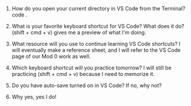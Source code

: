 1. How do you open your current directory in VS Code from the Terminal?
code .

2. What is your favorite keyboard shortcut for VS Code? What does it do?
(shift + cmd + v) gives me a preview of what I'm doing. 

3. What resource will you use to continue learning VS Code shortcuts?
I will eventually make a reference sheet, and I will refer to the VS Code page of our Mod 0 work as well. 

4. Which keyboard shortcut will you practice tomorrow?
I will still be practicing (shift + cmd + v) because I need to memorize it. 

5. Do you have auto-save turned on in VS Code? If no, why not? 
6. Why yes, yes I do! 